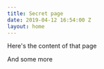```yaml
---
title: Secret page
date: 2019-04-12 16:54:00 Z
layout: home
---
```


Here's the content of that page

And some more